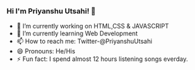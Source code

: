 ### Hi I'm Priyanshu Utsahi! 👋





- 🔭 I’m currently working on HTML,CSS & JAVASCRIPT
- 🌱 I’m currently learning Web Development
- 📫 How to reach me: Twitter-@PriyanshuUtsahi
- 😄 Pronouns: He/His
- ⚡ Fun fact: I spend almost 12 hours listening songs everday.


